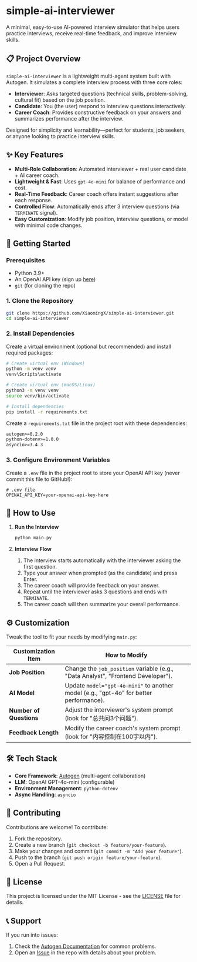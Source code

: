 # simple-ai-interviewer

A minimal, easy-to-use AI-powered interview simulator that helps users practice interviews, receive real-time feedback, and improve interview skills.


## 📋 Project Overview
`simple-ai-interviewer` is a lightweight multi-agent system built with Autogen. It simulates a complete interview process with three core roles:
- **Interviewer**: Asks targeted questions (technical skills, problem-solving, cultural fit) based on the job position.
- **Candidate**: You (the user) respond to interview questions interactively.
- **Career Coach**: Provides constructive feedback on your answers and summarizes performance after the interview.

Designed for simplicity and learnability—perfect for students, job seekers, or anyone looking to practice interview skills.


## ✨ Key Features
- **Multi-Role Collaboration**: Automated interviewer + real user candidate + AI career coach.
- **Lightweight & Fast**: Uses `gpt-4o-mini` for balance of performance and cost.
- **Real-Time Feedback**: Career coach offers instant suggestions after each response.
- **Controlled Flow**: Automatically ends after 3 interview questions (via `TERMINATE` signal).
- **Easy Customization**: Modify job position, interview questions, or model with minimal code changes.


## 🚀 Getting Started

### Prerequisites
- Python 3.9+
- An OpenAI API key (sign up [here](https://platform.openai.com/))
- `git` (for cloning the repo)


### 1. Clone the Repository
```bash
git clone https://github.com/XiaomingX/simple-ai-interviewer.git
cd simple-ai-interviewer
```


### 2. Install Dependencies
Create a virtual environment (optional but recommended) and install required packages:
```bash
# Create virtual env (Windows)
python -m venv venv
venv\Scripts\activate

# Create virtual env (macOS/Linux)
python3 -m venv venv
source venv/bin/activate

# Install dependencies
pip install -r requirements.txt
```

Create a `requirements.txt` file in the project root with these dependencies:
```txt
autogen>=0.2.0
python-dotenv>=1.0.0
asyncio>=3.4.3
```


### 3. Configure Environment Variables
Create a `.env` file in the project root to store your OpenAI API key (never commit this file to GitHub!):
```env
# .env file
OPENAI_API_KEY=your-openai-api-key-here
```


## 🎯 How to Use
1. **Run the Interview**
   ```bash
   python main.py
   ```

2. **Interview Flow**
   1. The interview starts automatically with the interviewer asking the first question.
   2. Type your answer when prompted (as the candidate) and press Enter.
   3. The career coach will provide feedback on your answer.
   4. Repeat until the interviewer asks 3 questions and ends with `TERMINATE`.
   5. The career coach will then summarize your overall performance.


## ⚙️ Customization
Tweak the tool to fit your needs by modifying `main.py`:

| Customization Item       | How to Modify                                                                 |
|--------------------------|-------------------------------------------------------------------------------|
| **Job Position**         | Change the `job_position` variable (e.g., "Data Analyst", "Frontend Developer"). |
| **AI Model**             | Update `model="gpt-4o-mini"` to another model (e.g., "gpt-4o" for better performance). |
| **Number of Questions**  | Adjust the interviewer's system prompt (look for "总共问3个问题").              |
| **Feedback Length**      | Modify the career coach's system prompt (look for "内容控制在100字以内").        |


## 🛠️ Tech Stack
- **Core Framework**: [Autogen](https://microsoft.github.io/autogen/) (multi-agent collaboration)
- **LLM**: OpenAI GPT-4o-mini (configurable)
- **Environment Management**: `python-dotenv`
- **Async Handling**: `asyncio`


## 🤝 Contributing
Contributions are welcome! To contribute:
1. Fork the repository.
2. Create a new branch (`git checkout -b feature/your-feature`).
3. Make your changes and commit (`git commit -m "Add your feature"`).
4. Push to the branch (`git push origin feature/your-feature`).
5. Open a Pull Request.


## 📄 License
This project is licensed under the MIT License - see the [LICENSE](LICENSE) file for details.


## 📞 Support
If you run into issues:
1. Check the [Autogen Documentation](https://microsoft.github.io/autogen/) for common problems.
2. Open an [Issue](https://github.com/your-username/simple-ai-interviewer/issues) in the repo with details about your problem.

